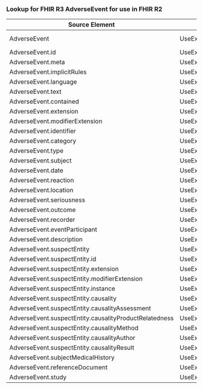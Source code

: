 ### Lookup for FHIR R3 AdverseEvent for use in FHIR R2

| Source Element | Usage | Target |
| -------------- | ----- | ------ |
| AdverseEvent | UseExtension | http://hl7.org/fhir/3.0/StructureDefinition/extension-AdverseEvent |
| AdverseEvent.id | UseExtensionFromAncestor | - |
| AdverseEvent.meta | UseExtensionFromAncestor | - |
| AdverseEvent.implicitRules | UseExtensionFromAncestor | - |
| AdverseEvent.language | UseExtensionFromAncestor | - |
| AdverseEvent.text | UseExtensionFromAncestor | - |
| AdverseEvent.contained | UseExtensionFromAncestor | - |
| AdverseEvent.extension | UseExtensionFromAncestor | - |
| AdverseEvent.modifierExtension | UseExtensionFromAncestor | - |
| AdverseEvent.identifier | UseExtensionFromAncestor | - |
| AdverseEvent.category | UseExtensionFromAncestor | - |
| AdverseEvent.type | UseExtensionFromAncestor | - |
| AdverseEvent.subject | UseExtensionFromAncestor | - |
| AdverseEvent.date | UseExtensionFromAncestor | - |
| AdverseEvent.reaction | UseExtensionFromAncestor | - |
| AdverseEvent.location | UseExtensionFromAncestor | - |
| AdverseEvent.seriousness | UseExtensionFromAncestor | - |
| AdverseEvent.outcome | UseExtensionFromAncestor | - |
| AdverseEvent.recorder | UseExtensionFromAncestor | - |
| AdverseEvent.eventParticipant | UseExtensionFromAncestor | - |
| AdverseEvent.description | UseExtensionFromAncestor | - |
| AdverseEvent.suspectEntity | UseExtensionFromAncestor | - |
| AdverseEvent.suspectEntity.id | UseExtensionFromAncestor | - |
| AdverseEvent.suspectEntity.extension | UseExtensionFromAncestor | - |
| AdverseEvent.suspectEntity.modifierExtension | UseExtensionFromAncestor | - |
| AdverseEvent.suspectEntity.instance | UseExtensionFromAncestor | - |
| AdverseEvent.suspectEntity.causality | UseExtensionFromAncestor | - |
| AdverseEvent.suspectEntity.causalityAssessment | UseExtensionFromAncestor | - |
| AdverseEvent.suspectEntity.causalityProductRelatedness | UseExtensionFromAncestor | - |
| AdverseEvent.suspectEntity.causalityMethod | UseExtensionFromAncestor | - |
| AdverseEvent.suspectEntity.causalityAuthor | UseExtensionFromAncestor | - |
| AdverseEvent.suspectEntity.causalityResult | UseExtensionFromAncestor | - |
| AdverseEvent.subjectMedicalHistory | UseExtensionFromAncestor | - |
| AdverseEvent.referenceDocument | UseExtensionFromAncestor | - |
| AdverseEvent.study | UseExtensionFromAncestor | - |
